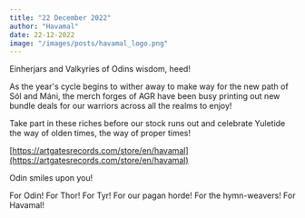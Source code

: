 ```yaml
---
title: "22 December 2022"
author: "Havamal"
date: 22-12-2022
image: "/images/posts/havamal_logo.png"
---
```


Einherjars and Valkyries of Odins wisdom, heed!

As the year's cycle begins to wither away to make way for the new path of Sól and Máni, the merch forges of AGR have been busy printing out new bundle deals for our warriors across all the realms to enjoy!

Take part in these riches before our stock runs out and celebrate Yuletide the way of olden times, the way of proper times!

[https://artgatesrecords.com/store/en/havamal](https://artgatesrecords.com/store/en/havamal)

Odin smiles upon you!
 
For Odin! For Thor! For Tyr! For our pagan horde! For the hymn-weavers! For Havamal!
